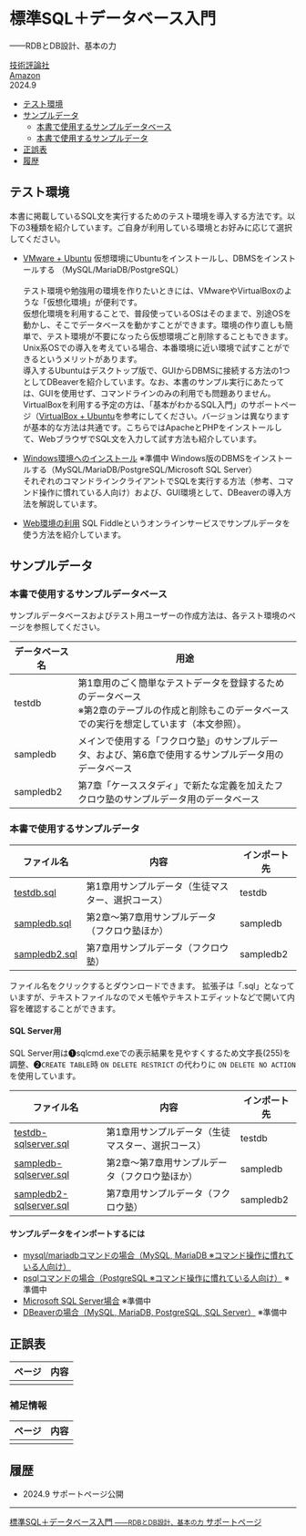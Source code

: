 # 標準SQL＋データベース入門
——RDBとDB設計、基本の力

[技術評論社](https://gihyo.jp/book/2024/978-4-297-14469-2)  
[Amazon](https://www.amazon.co.jp/dp/4297144697)  
2024.9

<!-- TOC -->

- [テスト環境](#%E3%83%86%E3%82%B9%E3%83%88%E7%92%B0%E5%A2%83)
- [サンプルデータ](#%E3%82%B5%E3%83%B3%E3%83%97%E3%83%AB%E3%83%87%E3%83%BC%E3%82%BF)
    - [本書で使用するサンプルデータベース](#%E6%9C%AC%E6%9B%B8%E3%81%A7%E4%BD%BF%E7%94%A8%E3%81%99%E3%82%8B%E3%82%B5%E3%83%B3%E3%83%97%E3%83%AB%E3%83%87%E3%83%BC%E3%82%BF%E3%83%99%E3%83%BC%E3%82%B9)
    - [本書で使用するサンプルデータ](#%E6%9C%AC%E6%9B%B8%E3%81%A7%E4%BD%BF%E7%94%A8%E3%81%99%E3%82%8B%E3%82%B5%E3%83%B3%E3%83%97%E3%83%AB%E3%83%87%E3%83%BC%E3%82%BF)
- [正誤表](#%E6%AD%A3%E8%AA%A4%E8%A1%A8)
- [履歴](#%E5%B1%A5%E6%AD%B4)

<!-- /TOC -->

## テスト環境
<a id="markdown-%E3%83%86%E3%82%B9%E3%83%88%E7%92%B0%E5%A2%83" name="%E3%83%86%E3%82%B9%E3%83%88%E7%92%B0%E5%A2%83"></a>

本書に掲載しているSQL文を実行するためのテスト環境を導入する方法です。以下の3種類を紹介しています。ご自身が利用している環境とお好みに応じて選択してください。
- [VMware + Ubuntu](howto/install-vmware)
仮想環境にUbuntuをインストールし、DBMSをインストールする （MySQL/MariaDB/PostgreSQL）  <br/> <br/> 
テスト環境や勉強用の環境を作りたいときには、VMwareやVirtualBoxのような「仮想化環境」が便利です。  
仮想化環境を利用することで、普段使っているOSはそのままで、別途OSを動かし、そこでデータベースを動かすことができます。環境の作り直しも簡単で、テスト環境が不要になったら仮想環境ごと削除することもできます。Unix系OSでの導入を考えている場合、本番環境に近い環境で試すことができるというメリットがあります。 <br/> 
導入するUbuntuはデスクトップ版で、GUIからDBMSに接続する方法の1つとしてDBeaverを紹介しています。なお、本書のサンプル実行にあたっては、GUIを使用せず、コマンドラインのみの利用でも問題ありません。  <br/> 
VirtualBoxを利用する予定の方は、「基本がわかるSQL入門」のサポートページ（[VirtualBox + Ubuntu](https://nisim-m.github.io/sqlbook/howto/install-ubuntu.html)を参考にしてください。バージョンは異なりますが基本的な方法は共通です。こちらではApacheとPHPをインストールして、WebブラウザでSQL文を入力して試す方法も紹介しています。
  
- [Windows環境へのインストール]() ※準備中
Windows版のDBMSをインストールする（MySQL/MariaDB/PostgreSQL/Microsoft SQL Server）  
それぞれのコマンドラインクライアントでSQLを実行する方法（参考、コマンド操作に慣れている人向け）および、GUI環境として、DBeaverの導入方法を解説しています。

- [Web環境の利用](howto/sqlfiddle) 
SQL&nbsp;Fiddleというオンラインサービスでサンプルデータを使う方法を紹介しています。

<a id="sampledata" name="sampledata"></a>
## サンプルデータ
<a id="markdown-%E3%82%B5%E3%83%B3%E3%83%97%E3%83%AB%E3%83%87%E3%83%BC%E3%82%BF" name="%E3%82%B5%E3%83%B3%E3%83%97%E3%83%AB%E3%83%87%E3%83%BC%E3%82%BF"></a>

### 本書で使用するサンプルデータベース
<a id="markdown-%E6%9C%AC%E6%9B%B8%E3%81%A7%E4%BD%BF%E7%94%A8%E3%81%99%E3%82%8B%E3%82%B5%E3%83%B3%E3%83%97%E3%83%AB%E3%83%87%E3%83%BC%E3%82%BF%E3%83%99%E3%83%BC%E3%82%B9" name="%E6%9C%AC%E6%9B%B8%E3%81%A7%E4%BD%BF%E7%94%A8%E3%81%99%E3%82%8B%E3%82%B5%E3%83%B3%E3%83%97%E3%83%AB%E3%83%87%E3%83%BC%E3%82%BF%E3%83%99%E3%83%BC%E3%82%B9"></a>

サンプルデータベースおよびテスト用ユーザーの作成方法は、各テスト環境のページを参照してください。

|  データベース名  |  用途  |
| ---- | ---- |
| testdb |  第1章用のごく簡単なテストデータを登録するためのデータベース<br />※第2章のテーブルの作成と削除もこのデータベースでの実行を想定しています（本文参照）。 |
| sampledb | メインで使用する「フクロウ塾」のサンプルデータ、および、第6章で使用するサンプルデータ用のデータベース |
| sampledb2 | 第7章「ケーススタディ」で新たな定義を加えたフクロウ塾のサンプルデータ用のデータベース |

### 本書で使用するサンプルデータ
<a id="markdown-%E6%9C%AC%E6%9B%B8%E3%81%A7%E4%BD%BF%E7%94%A8%E3%81%99%E3%82%8B%E3%82%B5%E3%83%B3%E3%83%97%E3%83%AB%E3%83%87%E3%83%BC%E3%82%BF" name="%E6%9C%AC%E6%9B%B8%E3%81%A7%E4%BD%BF%E7%94%A8%E3%81%99%E3%82%8B%E3%82%B5%E3%83%B3%E3%83%97%E3%83%AB%E3%83%87%E3%83%BC%E3%82%BF"></a>

| ファイル名 | 内容 | インポート先 |
| ---- | ---- | ---- |
| [testdb.sql](sample/testdb.sql) | 第1章用サンプルデータ（生徒マスター、選択コース） | testdb |
| [sampledb.sql](sample/sampledb.sql) | 第2章～第7章用サンプルデータ（フクロウ塾ほか） | sampledb |
| [sampledb2.sql](sample/sampledb2.sql) | 第7章用サンプルデータ（フクロウ塾） | sampledb2 |

ファイル名をクリックするとダウンロードできます。
拡張子は「.sql」となっていますが、テキストファイルなのでメモ帳やテキストエディットなどで開いて内容を確認することができます。

#### SQL&nbsp;Server用

SQL&nbsp;Server用は❶sqlcmd.exeでの表示結果を見やすくするため文字長(255)を調整、❷`CREATE TABLE`時 `ON DELETE RESTRICT` の代わりに `ON DELETE NO ACTION` を使用しています。

| ファイル名 | 内容 | インポート先 |
| ---- | ---- | ---- |
| [testdb-sqlserver.sql](sample/testdb-sqlserver.sql) | 第1章用サンプルデータ（生徒マスター、選択コース） | testdb |
| [sampledb-sqlserver.sql](sample/sampledb-sqlserver.sql) | 第2章～第7章用サンプルデータ（フクロウ塾ほか） | sampledb |
| [sampledb2-sqlserver.sql](sample/sampledb2-sqlserver.sql) | 第7章用サンプルデータ（フクロウ塾） | sampledb2 |

#### サンプルデータをインポートするには
- [mysql/mariadbコマンドの場合（MySQL, MariaDB ※コマンド操作に慣れている人向け）](howto/import-mariadb)
- [psqlコマンドの場合（PostgreSQL ※コマンド操作に慣れている人向け）](howto/) ※準備中
- [Microsoft SQL&nbsp;Server場合](howto/) ※準備中
- [DBeaverの場合（MySQL, MariaDB, PostgreSQL, SQL&nbsp;Server）](howto/) ※準備中

## 正誤表
<a id="markdown-%E6%AD%A3%E8%AA%A4%E8%A1%A8" name="%E6%AD%A3%E8%AA%A4%E8%A1%A8"></a>

| ページ | 内容 |
| ---- | ---- |
|  |  |

### 補足情報

| ページ | 内容 |
| ---- | ---- |
|  |  |

## 履歴
<a id="markdown-%E7%B7%A8%E9%9B%86%E5%B1%A5%E6%AD%B4" name="%E7%B7%A8%E9%9B%86%E5%B1%A5%E6%AD%B4"></a>

- 2024.9 サポートページ公開

----
[標準SQL＋データベース入門 <small>——RDBとDB設計、基本の力</small> サポートページ](https://nisim-m.github.io/sqlbook2/)


